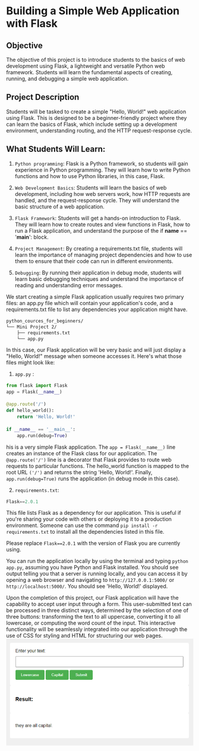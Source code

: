 # Building a Simple Web Application with Flask

## Objective
The objective of this project is to introduce students to the basics of web development using Flask, a lightweight and versatile Python web framework. Students will learn the fundamental aspects of creating, running, and debugging a simple web application.

## Project Description
Students will be tasked to create a simple "Hello, World!" web application using Flask. This is designed to be a beginner-friendly project where they can learn the basics of Flask, which include setting up a development environment, understanding routing, and the HTTP request-response cycle.

## What Students Will Learn:

1. `Python programming`: Flask is a Python framework, so students will gain experience in Python programming. They will learn how to write Python functions and how to use Python libraries, in this case, Flask.

2. `Web Development Basics`: Students will learn the basics of web development, including how web servers work, how HTTP requests are handled, and the request-response cycle. They will understand the basic structure of a web application.

3. `Flask Framework`: Students will get a hands-on introduction to Flask. They will learn how to create routes and view functions in Flask, how to run a Flask application, and understand the purpose of the if __name__ == '__main__': block.

4. `Project Management`: By creating a requirements.txt file, students will learn the importance of managing project dependencies and how to use them to ensure that their code can run in different environments.

5. `Debugging`: By running their application in debug mode, students will learn basic debugging techniques and understand the importance of reading and understanding error messages.

We start creating a simple Flask application usually requires two primary files: an app.py file which will contain your application's code, and a requirements.txt file to list any dependencies your application might have. 

```
python_cources_for_beginners/
└── Mini Project 2/
    ├── requirements.txt
    └── app.py

```
In this case, our Flask application will be very basic and will just display a "Hello, World!" message when someone accesses it.
Here's what those files might look like:

1. `app.py` :
``` python 
from flask import Flask
app = Flask(__name__)

@app.route('/')
def hello_world():
    return 'Hello, World!'

if __name__ == '__main__':
    app.run(debug=True)

```

his is a very simple Flask application. The `app = Flask(__name__)` line creates an instance of the Flask class for our application. The `@app.route('/')` line is a decorator that Flask provides to route web requests to particular functions. The hello_world function is mapped to the root URL `('/')` and returns the string 'Hello, World!'. Finally, `app.run(debug=True)` runs the application (in debug mode in this case).

2. `requirements.txt`: 
``` python
Flask==2.0.1
```
This file lists Flask as a dependency for our application. This is useful if you're sharing your code with others or deploying it to a production environment. Someone can use the command `pip install -r requirements.txt` to install all the dependencies listed in this file.

Please replace `Flask==2.0.1` with the version of Flask you are currently using.

You can run the application locally by using the terminal and typing `python app.py`, assuming you have Python and Flask installed. You should see output telling you that a server is running locally, and you can access it by opening a web browser and navigating to `http://127.0.0.1:5000/` or `http://localhost:5000/`. You should see 'Hello, World!' displayed.

Upon the completion of this project, our Flask application will have the capability to accept user input through a form. This user-submitted text can be processed in three distinct ways, determined by the selection of one of three buttons: transforming the text to all uppercase, converting it to all lowercase, or computing the word count of the input. This interactive functionality will be seamlessly integrated into our application through the use of CSS for styling and HTML for structuring our web pages.
![simple web page](../images/flask_page.png)
